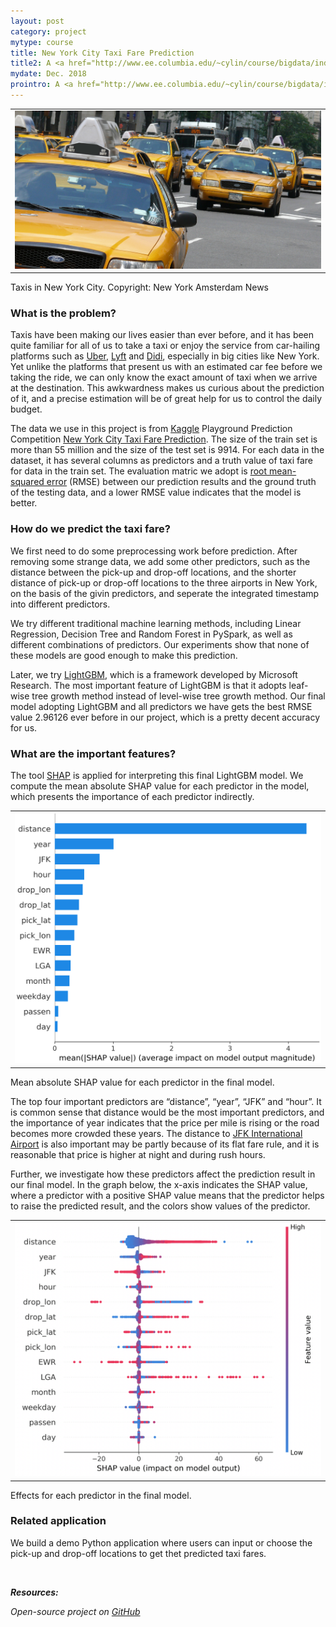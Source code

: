 ```yaml
---
layout: post
category: project
mytype: course
title: New York City Taxi Fare Prediction
title2: A <a href="http://www.ee.columbia.edu/~cylin/course/bigdata/index.html">Course-Based</a> Project
mydate: Dec. 2018
prointro: A <a href="http://www.ee.columbia.edu/~cylin/course/bigdata/index.html">course-based</a> project. Adopted different machine learning techniques and built a demo Python application to predict taxi fares in New York City. The project is finished with Shuhao Qiao and Yunfei Wang, and is open-source on <a href="https://github.com/Sapphirine/NYC-Taxi-Fare-Prediction">GitHub</a>.
---
```


<div class="protem">
	<div align="middle">
		<table>
		<tr><td><img src="/img/taxi/nyctaxi.jpg" width="660"></td></tr>
		</table>
	</div>
	<div class="notes">
		Taxis in New York City. Copyright: New York Amsterdam News
	</div>
</div>

### What is the problem?

Taxis have been making our lives easier than ever before, and it has been quite familiar for all of us to take a taxi or enjoy the service from car-hailing platforms such as [Uber](http://www.uber.com), [Lyft](https://www.lyft.com) and [Didi](https://www.didiglobal.com), especially in big cities like New York. Yet unlike the platforms that present us with an estimated car fee before we taking the ride, we can only know the exact amount of taxi when we arrive at the destination. This awkwardness makes us curious about the prediction of it, and a precise estimation will be of great help for us to control the daily budget.

The data we use in this project is from [Kaggle](http://www.kaggle.com) Playground Prediction Competition [New York City Taxi Fare Prediction](https://www.kaggle.com/c/new-york-city-taxi-fare-prediction). The size of the train set is more than 55 million and the size of the test set is 9914. For each data in the dataset, it has several columns as predictors and a truth value of taxi fare for data in the train set. The evaluation matric we adopt is [root mean-squared error](https://en.wikipedia.org/wiki/Root-mean-square_deviation) (RMSE) between our prediction results and the ground truth of the testing data, and a lower RMSE value indicates that the model is better.

### How do we predict the taxi fare?

We first need to do some preprocessing work before prediction. After removing some strange data, we add some other predictors, such as the distance between the pick-up and drop-off locations, and the shorter distance of pick-up or drop-off locations to the three airports in New York, on the basis of the givin predictors, and seperate the integrated timestamp into different predictors.

We try different traditional machine learning methods, including Linear Regression, Decision Tree and Random Forest in PySpark, as well as different combinations of predictors. Our experiments show that none of these models are good enough to make this prediction.

Later, we try [LightGBM](https://github.com/Microsoft/LightGBM), which is a framework developed by Microsoft Research. The most important feature of LightGBM is that it adopts leaf-wise tree growth method instead of level-wise tree growth method. Our final model adopting LightGBM and all predictors we have gets the best RMSE value 2.96126 ever before in our project, which is a pretty decent accuracy for us.

### What are the important features?

The tool [SHAP](https://github.com/slundberg/shap) is applied for interpreting this final LightGBM model. We compute the mean absolute SHAP value for each predictor in the model, which presents the importance of each predictor indirectly.

<div class="protem">
	<div align="middle">
		<table>
		<tr><td><img src="/img/taxi/bar.png" width="500"></td></tr>
		</table>
	</div>
	<div class="notes">
		Mean absolute SHAP value for each predictor in the final model.
	</div>
</div>

The top four important predictors are “distance”, “year”, “JFK” and “hour”. It is common sense that distance would be the most important predictors, and the importance of year indicates that the price per mile is rising or the road becomes more crowded these years. The distance to [JFK International Airport](https://en.wikipedia.org/wiki/John_F._Kennedy_International_Airport) is also important may be partly because of its flat fare rule, and it is reasonable that price is higher at night and during rush hours. 

Further, we investigate how these predictors affect the prediction result in our final model. In the graph below, the x-axis indicates the SHAP value, where a predictor with a positive SHAP value means that the predictor helps to raise the predicted result, and the colors show values of the predictor.

<div class="protem">
	<div align="middle">
		<table>
		<tr><td><img src="/img/taxi/heat.png" width="500"></td></tr>
		</table>
	</div>
	<div class="notes">
		Effects for each predictor in the final model.
	</div>
</div>

### Related application

We build a demo Python application where users can input or choose the pick-up and drop-off locations to get thet predicted taxi fares.

&nbsp; 

***Resources:***
 
*Open-source project on <a href="https://github.com/Sapphirine/NYC-Taxi-Fare-Prediction">GitHub</a>*